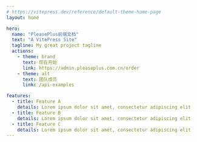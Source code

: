 ```yaml
---
# https://vitepress.dev/reference/default-theme-home-page
layout: home

hero:
  name: "PleasePlus前端文档"
  text: "A VitePress Site"
  tagline: My great project tagline
  actions:
    - theme: brand
      text: 现在开始
      link: https://admin.pleaseplus.com.cn/order
    - theme: alt
      text: 团队成员
      link: /api-examples

features:
  - title: Feature A
    details: Lorem ipsum dolor sit amet, consectetur adipiscing elit
  - title: Feature B
    details: Lorem ipsum dolor sit amet, consectetur adipiscing elit
  - title: Feature C
    details: Lorem ipsum dolor sit amet, consectetur adipiscing elit
---
```


